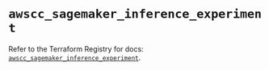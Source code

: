 # `awscc_sagemaker_inference_experiment`

Refer to the Terraform Registry for docs: [`awscc_sagemaker_inference_experiment`](https://registry.terraform.io/providers/hashicorp/awscc/0.70.0/docs/resources/sagemaker_inference_experiment).
